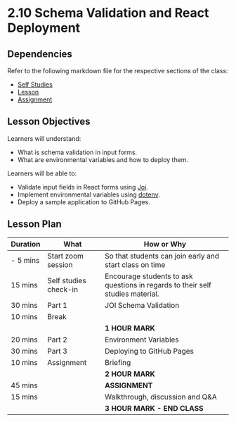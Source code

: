 # 2.10 Schema Validation and React Deployment

## Dependencies

Refer to the following markdown file for the respective sections of the class:
- [Self Studies](https://github.com/su-ntu-ctp/6m-software-2.1-react-intro/blob/main/reference.md#210-validation-and-deployment)
- [Lesson](./lesson.md)
- [Assignment](./assignment.md)

## Lesson Objectives

Learners will understand:
- What is schema validation in input forms.
- What are environmental variables and how to deploy them.

Learners will be able to:
- Validate input fields in React forms using [Joi](https://www.npmjs.com/package/joi).
- Implement environmental variables using [dotenv](https://www.npmjs.com/package/dotenv).
- Deploy a sample application to GitHub Pages.

## Lesson Plan

|Duration|What|How or Why|
|--------|-----|-------|
|- 5 mins |Start zoom session|So that students can join early and start class on time|
| 15 mins | Self studies check-in | Encourage students to ask questions in regards to their self studies material.|
| 30 mins | Part 1 | JOI Schema Validation |
| 10 mins | Break ||
|||**1 HOUR MARK** |
| 20 mins | Part 2 | Environment Variables |
| 30 mins | Part 3 | Deploying to GitHub Pages |
| 10 mins | Assignment | Briefing |
|||**2 HOUR MARK** |
| 45 mins || **ASSIGNMENT** |
| 15 mins || Walkthrough, discussion and Q&A |
|||**3 HOUR MARK - END CLASS**|

